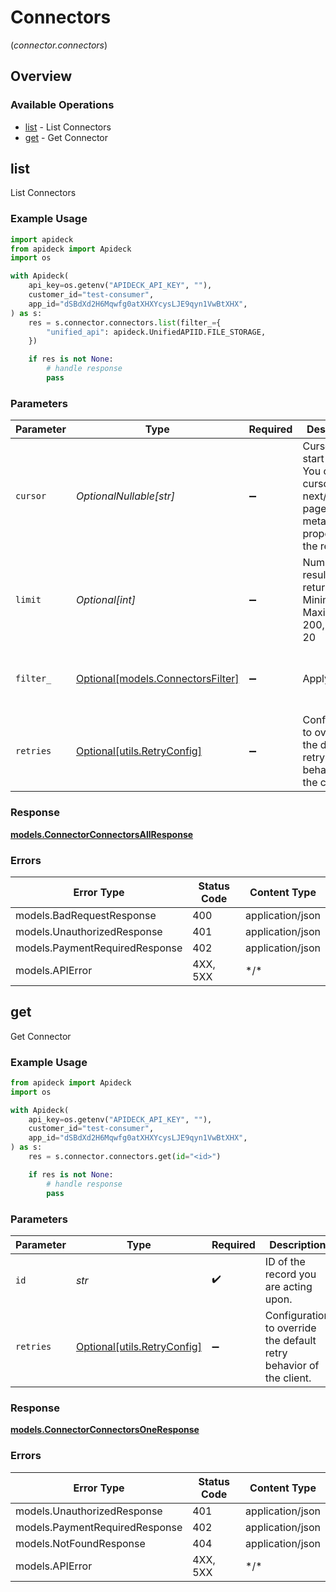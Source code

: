 # Connectors
(*connector.connectors*)

## Overview

### Available Operations

* [list](#list) - List Connectors
* [get](#get) - Get Connector

## list

List Connectors

### Example Usage

```python
import apideck
from apideck import Apideck
import os

with Apideck(
    api_key=os.getenv("APIDECK_API_KEY", ""),
    customer_id="test-consumer",
    app_id="dSBdXd2H6Mqwfg0atXHXYcysLJE9qyn1VwBtXHX",
) as s:
    res = s.connector.connectors.list(filter_={
        "unified_api": apideck.UnifiedAPIID.FILE_STORAGE,
    })

    if res is not None:
        # handle response
        pass

```

### Parameters

| Parameter                                                                                                        | Type                                                                                                             | Required                                                                                                         | Description                                                                                                      | Example                                                                                                          |
| ---------------------------------------------------------------------------------------------------------------- | ---------------------------------------------------------------------------------------------------------------- | ---------------------------------------------------------------------------------------------------------------- | ---------------------------------------------------------------------------------------------------------------- | ---------------------------------------------------------------------------------------------------------------- |
| `cursor`                                                                                                         | *OptionalNullable[str]*                                                                                          | :heavy_minus_sign:                                                                                               | Cursor to start from. You can find cursors for next/previous pages in the meta.cursors property of the response. |                                                                                                                  |
| `limit`                                                                                                          | *Optional[int]*                                                                                                  | :heavy_minus_sign:                                                                                               | Number of results to return. Minimum 1, Maximum 200, Default 20                                                  |                                                                                                                  |
| `filter_`                                                                                                        | [Optional[models.ConnectorsFilter]](../../models/connectorsfilter.md)                                            | :heavy_minus_sign:                                                                                               | Apply filters                                                                                                    | {<br/>"unified_api": "file-storage"<br/>}                                                                        |
| `retries`                                                                                                        | [Optional[utils.RetryConfig]](../../models/utils/retryconfig.md)                                                 | :heavy_minus_sign:                                                                                               | Configuration to override the default retry behavior of the client.                                              |                                                                                                                  |

### Response

**[models.ConnectorConnectorsAllResponse](../../models/connectorconnectorsallresponse.md)**

### Errors

| Error Type                     | Status Code                    | Content Type                   |
| ------------------------------ | ------------------------------ | ------------------------------ |
| models.BadRequestResponse      | 400                            | application/json               |
| models.UnauthorizedResponse    | 401                            | application/json               |
| models.PaymentRequiredResponse | 402                            | application/json               |
| models.APIError                | 4XX, 5XX                       | \*/\*                          |

## get

Get Connector

### Example Usage

```python
from apideck import Apideck
import os

with Apideck(
    api_key=os.getenv("APIDECK_API_KEY", ""),
    customer_id="test-consumer",
    app_id="dSBdXd2H6Mqwfg0atXHXYcysLJE9qyn1VwBtXHX",
) as s:
    res = s.connector.connectors.get(id="<id>")

    if res is not None:
        # handle response
        pass

```

### Parameters

| Parameter                                                           | Type                                                                | Required                                                            | Description                                                         |
| ------------------------------------------------------------------- | ------------------------------------------------------------------- | ------------------------------------------------------------------- | ------------------------------------------------------------------- |
| `id`                                                                | *str*                                                               | :heavy_check_mark:                                                  | ID of the record you are acting upon.                               |
| `retries`                                                           | [Optional[utils.RetryConfig]](../../models/utils/retryconfig.md)    | :heavy_minus_sign:                                                  | Configuration to override the default retry behavior of the client. |

### Response

**[models.ConnectorConnectorsOneResponse](../../models/connectorconnectorsoneresponse.md)**

### Errors

| Error Type                     | Status Code                    | Content Type                   |
| ------------------------------ | ------------------------------ | ------------------------------ |
| models.UnauthorizedResponse    | 401                            | application/json               |
| models.PaymentRequiredResponse | 402                            | application/json               |
| models.NotFoundResponse        | 404                            | application/json               |
| models.APIError                | 4XX, 5XX                       | \*/\*                          |